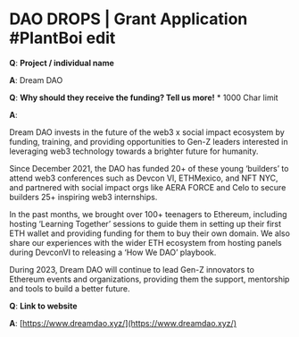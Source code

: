 # DAO DROPS | Grant Application #PlantBoi edit

[](https://daodrops.io/)

**Q**: **Project / individual name**

**A**: Dream DAO

**Q**: **Why should they receive the funding? Tell us more!** * 1000 Char limit

**A**:

Dream DAO invests in the future of the web3 x social impact ecosystem by funding, training, and providing opportunities to Gen-Z leaders interested in leveraging web3 technology towards a brighter future for humanity.

Since December 2021, the DAO has funded 20+ of these young ‘builders’ to attend web3 conferences such as Devcon VI, ETHMexico, and NFT NYC, and partnered with social impact orgs like AERA FORCE and Celo to secure builders 25+ inspiring web3 internships.

In the past months, we brought over 100+ teenagers to Ethereum, including hosting ‘Learning Together’ sessions to guide them in setting up their first ETH wallet and providing funding for them to buy their own domain. We also share our experiences with the wider ETH ecosystem from hosting panels during DevconVI to releasing a ‘How We DAO’ playbook.

During 2023, Dream DAO will continue to lead Gen-Z innovators to Ethereum events and organizations, providing them the support, mentorship and tools to build a better future.

**Q**: **Link to website**

**A**: [https://www.dreamdao.xyz/](https://www.dreamdao.xyz/)